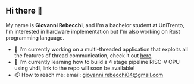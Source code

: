 ## Hi there 👋

My name is **Giovanni Rebecchi**, and I'm a bachelor student at UniTrento, I'm interested in hardware implementation but I'm also working on Rust programming language.
- 🔭 I’m currently working on a multi-threaded application that exploits all the features of thread communication, check it out [here](https://github.com/giorebecchi/Rolling_Drones.git).
- 🌱 I’m currently learning how to build a 4 stage pipeline RISC-V CPU using vhdl, link to the repo will soon be available!
- 📫 How to reach me: email: giovanni.rebecchi04@gmail.com 

